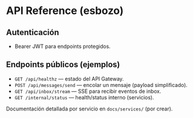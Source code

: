 # API Reference (esbozo)

## Autenticación
- Bearer JWT para endpoints protegidos.

## Endpoints públicos (ejemplos)
- `GET /api/healthz` — estado del API Gateway.
- `POST /api/messages/send` — encolar un mensaje (payload simplificado).
- `GET /api/inbox/stream` — SSE para recibir eventos de inbox.
- `GET /internal/status` — health/status interno (servicios).

Documentación detallada por servicio en `docs/services/` (por crear).
